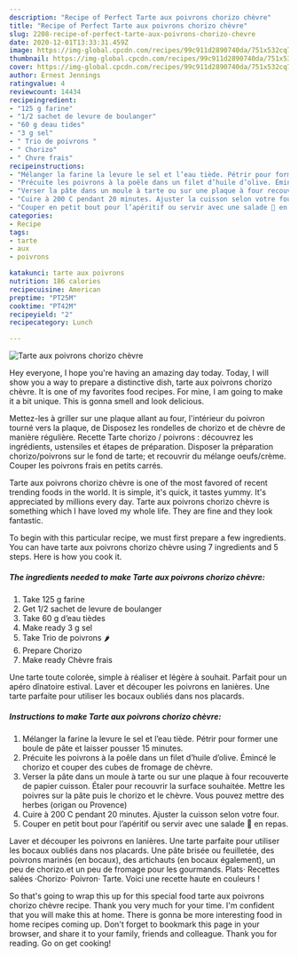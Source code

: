 ```yaml
---
description: "Recipe of Perfect Tarte aux poivrons chorizo chèvre"
title: "Recipe of Perfect Tarte aux poivrons chorizo chèvre"
slug: 2208-recipe-of-perfect-tarte-aux-poivrons-chorizo-chevre
date: 2020-12-01T13:33:31.459Z
image: https://img-global.cpcdn.com/recipes/99c911d2890740da/751x532cq70/tarte-aux-poivrons-chorizo-chevre-photo-principale-de-la-recette.jpg
thumbnail: https://img-global.cpcdn.com/recipes/99c911d2890740da/751x532cq70/tarte-aux-poivrons-chorizo-chevre-photo-principale-de-la-recette.jpg
cover: https://img-global.cpcdn.com/recipes/99c911d2890740da/751x532cq70/tarte-aux-poivrons-chorizo-chevre-photo-principale-de-la-recette.jpg
author: Ernest Jennings
ratingvalue: 4
reviewcount: 14434
recipeingredient:
- "125 g farine"
- "1/2 sachet de levure de boulanger"
- "60 g deau tides"
- "3 g sel"
- " Trio de poivrons "
- " Chorizo"
- " Chvre frais"
recipeinstructions:
- "Mélanger la farine la levure le sel et l’eau tiède. Pétrir pour former une boule de pâte et laisser pousser 15 minutes."
- "Précuite les poivrons à la poêle dans un filet d’huile d’olive. Émincé le chorizo et couper des cubes de fromage de chèvre."
- "Verser la pâte dans un moule à tarte ou sur une plaque à four recouverte de papier cuisson. Étaler pour recouvrir la surface souhaitée. Mettre les poivres sur la pâte puis le chorizo et le chèvre. Vous pouvez mettre des herbes (origan ou Provence)"
- "Cuire à 200 C pendant 20 minutes. Ajuster la cuisson selon votre four."
- "Couper en petit bout pour l’apéritif ou servir avec une salade 🥗 en repas."
categories:
- Recipe
tags:
- tarte
- aux
- poivrons

katakunci: tarte aux poivrons 
nutrition: 186 calories
recipecuisine: American
preptime: "PT25M"
cooktime: "PT42M"
recipeyield: "2"
recipecategory: Lunch

---
```



![Tarte aux poivrons chorizo chèvre](https://img-global.cpcdn.com/recipes/99c911d2890740da/751x532cq70/tarte-aux-poivrons-chorizo-chevre-photo-principale-de-la-recette.jpg)

Hey everyone, I hope you're having an amazing day today. Today, I will show you a way to prepare a distinctive dish, tarte aux poivrons chorizo chèvre. It is one of my favorites food recipes. For mine, I am going to make it a bit unique. This is gonna smell and look delicious.

Mettez-les à griller sur une plaque allant au four, l&#39;intérieur du poivron tourné vers la plaque, de Disposez les rondelles de chorizo et de chèvre de manière régulière. Recette Tarte chorizo / poivrons : découvrez les ingrédients, ustensiles et étapes de préparation. Disposer la préparation chorizo/poivrons sur le fond de tarte; et recouvrir du mélange oeufs/crème. Couper les poivrons frais en petits carrés.

Tarte aux poivrons chorizo chèvre is one of the most favored of recent trending foods in the world. It is simple, it's quick, it tastes yummy. It's appreciated by millions every day. Tarte aux poivrons chorizo chèvre is something which I have loved my whole life. They are fine and they look fantastic.


To begin with this particular recipe, we must first prepare a few ingredients. You can have tarte aux poivrons chorizo chèvre using 7 ingredients and 5 steps. Here is how you cook it.

<!--inarticleads1-->

##### The ingredients needed to make Tarte aux poivrons chorizo chèvre:

1. Take 125 g farine
1. Get 1/2 sachet de levure de boulanger
1. Take 60 g d’eau tièdes
1. Make ready 3 g sel
1. Take  Trio de poivrons 🌶
1. Prepare  Chorizo
1. Make ready  Chèvre frais


Une tarte toute colorée, simple à réaliser et légère à souhait. Parfait pour un apéro dînatoire estival. Laver et découper les poivrons en lanières. Une tarte parfaite pour utiliser les bocaux oubliés dans nos placards. 

<!--inarticleads2-->

##### Instructions to make Tarte aux poivrons chorizo chèvre:

1. Mélanger la farine la levure le sel et l’eau tiède. Pétrir pour former une boule de pâte et laisser pousser 15 minutes.
1. Précuite les poivrons à la poêle dans un filet d’huile d’olive. Émincé le chorizo et couper des cubes de fromage de chèvre.
1. Verser la pâte dans un moule à tarte ou sur une plaque à four recouverte de papier cuisson. Étaler pour recouvrir la surface souhaitée. Mettre les poivres sur la pâte puis le chorizo et le chèvre. Vous pouvez mettre des herbes (origan ou Provence)
1. Cuire à 200 C pendant 20 minutes. Ajuster la cuisson selon votre four.
1. Couper en petit bout pour l’apéritif ou servir avec une salade 🥗 en repas.


Laver et découper les poivrons en lanières. Une tarte parfaite pour utiliser les bocaux oubliés dans nos placards. Une pâte brisée ou feuilletée, des poivrons marinés (en bocaux), des artichauts (en bocaux également), un peu de chorizo.et un peu de fromage pour les gourmands. Plats· Recettes salées ·Chorizo· Poivron· Tarte. Voici une recette haute en couleurs ! 

So that's going to wrap this up for this special food tarte aux poivrons chorizo chèvre recipe. Thank you very much for your time. I'm confident that you will make this at home. There is gonna be more interesting food in home recipes coming up. Don't forget to bookmark this page in your browser, and share it to your family, friends and colleague. Thank you for reading. Go on get cooking!
